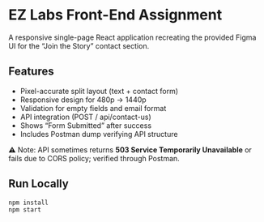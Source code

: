 # EZ Labs Front-End Assignment

A responsive single-page React application recreating the provided Figma UI for the “Join the Story” contact section.

## Features
- Pixel-accurate split layout (text + contact form)
- Responsive design for 480p → 1440p
- Validation for empty fields and email format
- API integration (POST / api/contact-us)
- Shows “Form Submitted” after success
- Includes Postman dump verifying API structure

⚠️ Note: API sometimes returns **503 Service Temporarily Unavailable** or fails due to CORS policy; verified through Postman.

## Run Locally
```bash
npm install
npm start
